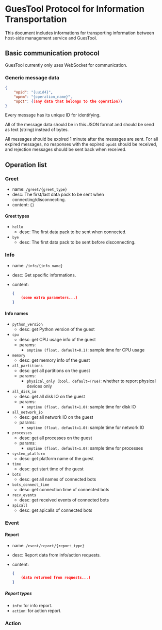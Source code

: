 # GuesTool Protocol for Information Transportation

This document includes informations for transporting information between host-side management service and GuesTool.

## Basic communication protocol

GuesTool currently only uses WebSocket for communication.

### Generic message data

```json
{
    "opid": "{uuid4}",
    "opnm": "{operation_name}",
    "opct": {(any data that belongs to the operation)}
}
```

Every message has its unique ID for identifying.

All of the message data should be in this JSON format and should be send as text (string) instead of bytes.

All messages should be expired 1 minute after the messages are sent. For all expired messages, no responses with the expired `opid`s should be received, and rejection messages should be sent back when received.

## Operation list

### Greet

- name: `/greet/{greet_type}`
- desc: The first/last data pack to be sent when connecting/disconnecting.
- content: `{}`

#### Greet types

- `hello`
  - desc: The first data pack to be sent when connected.
- `bye`
  - desc: The first data pack to be sent before disconnecting.

### Info

- name: `/info/{info_name}`
- desc: Get specific informations.
- content:

  ```json
  {
      (some extra parameters...)
  }
  ```

#### Info names

- `python_version`
  - desc: get Python version of the guest
- `cpu`
  - desc: get CPU usage info of the guest
  - params:
    - `smptime (float, default=0.1)`: sample time for CPU usage
- `memory`
  - desc: get memory info of the guest
- `all_partitions`
  - desc: get all partitions on the guest
  - params:
    - `physical_only (bool, default=True)`: whether to report physical devices only
- `all_disk_io`
  - desc: get all disk IO on the guest
  - params:
    - `smptime (float, default=1.0)`: sample time for disk IO
- `all_network_io`
  - desc: get all network IO on the guest
  - params:
    - `smptime (float, default=1.0)`: sample time for network IO
- `processes`
  - desc: get all processes on the guest
  - params:
    - `smptime (float, default=1.0)`: sample time for processes
- `system_platform`
  - desc: get platform name of the guest
- `time`
  - desc: get start time of the guest
- `bots`
  - desc: get all names of connected bots
- `bots_connect_time`
  - desc: get connection time of connected bots
- `recv_events`
  - desc: get received events of connected bots
- `apicall`
  - desc: get apicalls of connected bots

### Event

#### Report

- name: `/event/report/{report_type}`
- desc: Report data from info/action requests.
- content:

  ```json
  {
      (data returned from requests...)
  }
  ```

##### Report types

- `info`: for info report.
- `action`: for action report.

### Action
